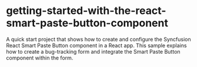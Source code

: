 # getting-started-with-the-react-smart-paste-button-component
A quick start project that shows how to create and configure the Syncfusion React Smart Paste Button component in a React app. This sample explains how to create a bug-tracking form and integrate the Smart Paste Button component within the form.
